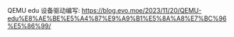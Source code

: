 
QEMU edu 设备驱动编写: https://blog.evo.moe/2023/11/20/QEMU-edu%E8%AE%BE%E5%A4%87%E9%A9%B1%E5%8A%A8%E7%BC%96%E5%86%99/




